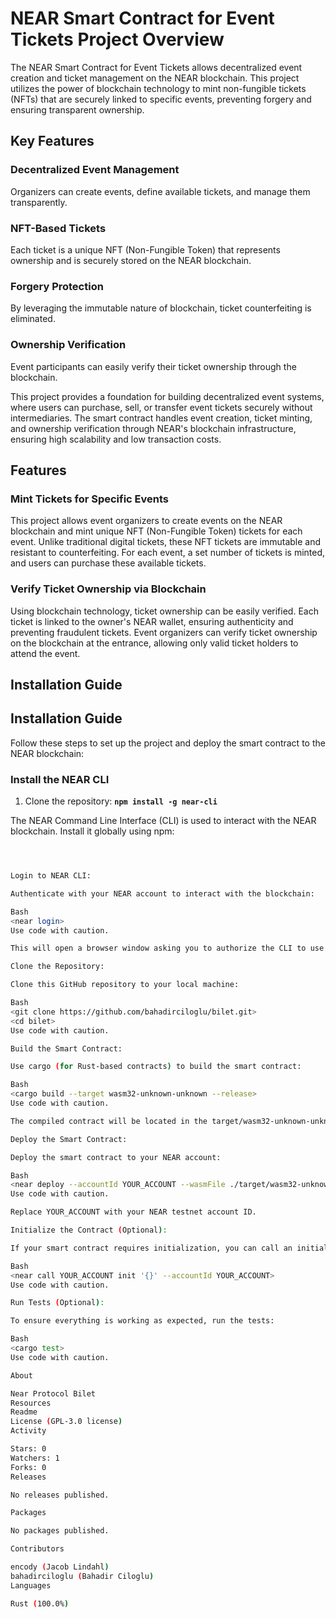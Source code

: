 
# NEAR Smart Contract for Event Tickets Project Overview

The NEAR Smart Contract for Event Tickets allows decentralized event creation and ticket management on the NEAR blockchain. This project utilizes the power of blockchain technology to mint non-fungible tickets (NFTs) that are securely linked to specific events, preventing forgery and ensuring transparent ownership.

## Key Features

### Decentralized Event Management
Organizers can create events, define available tickets, and manage them transparently.

### NFT-Based Tickets
Each ticket is a unique NFT (Non-Fungible Token) that represents ownership and is securely stored on the NEAR blockchain.

### Forgery Protection
By leveraging the immutable nature of blockchain, ticket counterfeiting is eliminated.

### Ownership Verification
Event participants can easily verify their ticket ownership through the blockchain.

This project provides a foundation for building decentralized event systems, where users can purchase, sell, or transfer event tickets securely without intermediaries. The smart contract handles event creation, ticket minting, and ownership verification through NEAR's blockchain infrastructure, ensuring high scalability and low transaction costs.


## Features

### Mint Tickets for Specific Events
This project allows event organizers to create events on the NEAR blockchain and mint unique NFT (Non-Fungible Token) tickets for each event. Unlike traditional digital tickets, these NFT tickets are immutable and resistant to counterfeiting. For each event, a set number of tickets is minted, and users can purchase these available tickets.

### Verify Ticket Ownership via Blockchain
Using blockchain technology, ticket ownership can be easily verified. Each ticket is linked to the owner's NEAR wallet, ensuring authenticity and preventing fraudulent tickets. Event organizers can verify ticket ownership on the blockchain at the entrance, allowing only valid ticket holders to attend the event.

## Installation Guide


## Installation Guide

Follow these steps to set up the project and deploy the smart contract to the NEAR blockchain:

### Install the NEAR CLI
1. Clone the repository: **```npm install -g near-cli```**

The NEAR Command Line Interface (CLI) is used to interact with the NEAR blockchain. Install it globally using npm:

```bash



Login to NEAR CLI:

Authenticate with your NEAR account to interact with the blockchain:

Bash
<near login>
Use code with caution.

This will open a browser window asking you to authorize the CLI to use your NEAR account.

Clone the Repository:

Clone this GitHub repository to your local machine:

Bash
<git clone https://github.com/bahadirciloglu/bilet.git>
<cd bilet>
Use code with caution.

Build the Smart Contract:

Use cargo (for Rust-based contracts) to build the smart contract:

Bash
<cargo build --target wasm32-unknown-unknown --release>
Use code with caution.

The compiled contract will be located in the target/wasm32-unknown-unknown/release directory.

Deploy the Smart Contract:

Deploy the smart contract to your NEAR account:

Bash
<near deploy --accountId YOUR_ACCOUNT --wasmFile ./target/wasm32-unknown-unknown/release/event_contract.wasm>
Use code with caution.

Replace YOUR_ACCOUNT with your NEAR testnet account ID.

Initialize the Contract (Optional):

If your smart contract requires initialization, you can call an initialization function:

Bash
<near call YOUR_ACCOUNT init '{}' --accountId YOUR_ACCOUNT>
Use code with caution.

Run Tests (Optional):

To ensure everything is working as expected, run the tests:

Bash
<cargo test>
Use code with caution.

About

Near Protocol Bilet
Resources
Readme
License (GPL-3.0 license)
Activity

Stars: 0
Watchers: 1
Forks: 0
Releases

No releases published.

Packages

No packages published.

Contributors

encody (Jacob Lindahl)
bahadirciloglu (Bahadir Ciloglu)
Languages

Rust (100.0%)






